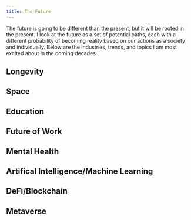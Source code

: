 ```yaml
---
title: The Future
---
```


The future is going to be different than the present, but it will be rooted in the present. I look at the future as a set of potential paths, each with a different probability of becoming reality based on our actions as a society and individually. Below are the industries, trends, and topics I am most excited about in the coming decades.

## Longevity 




## Space




## Education





## Future of Work





## Mental Health





## Artifical Intelligence/Machine Learning




## DeFi/Blockchain




## Metaverse










